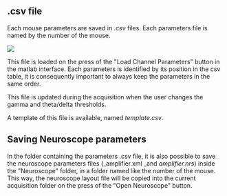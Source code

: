 ## .csv file
Each mouse parameters are saved in _.csv_ files. Each parameters file is named by the number of the mouse.

![](https://user-images.githubusercontent.com/41677251/43194171-0f018372-9002-11e8-92df-61645a3112da.PNG)

This file is loaded on the press of the "Load Channel Parameters" button in the matlab interface.
Each parameters is identified by its position in the csv table, it is consequently important to always keep the parameters in the same order. 

This file is updated during the acquisition when the user changes the gamma and theta/delta thresholds.

A template of this file is available, named _template.csv_.

## Saving Neuroscope parameters
In the folder containing the parameters .csv file, it is also possible to save the neuroscope parameters files (_amplifier.xml _and _amplifier.nrs_) inside the "Neuroscope" folder, in a folder named like the number of the mouse. This way, the neuroscope layout file will be copied into the current acquisition folder on the press of the "Open Neuroscope" button.